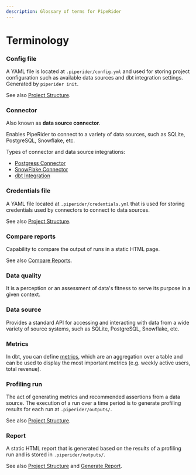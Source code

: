 ```yaml
---
description: Glossary of terms for PipeRider
---
```


# Terminology

###

### Config file

A YAML file is located at `.piperider/config.yml` and used for storing project configuration such as available data sources and dbt integration settings. Generated by `piperider init`.

See also [Project Structure](about-piperider/project-structure/).

### Connector

Also known as **data source connector**.

Enables PipeRider to connect to a variety of data sources, such as SQLite, PostgreSQL, Snowflake, etc.

Types of connector and data source integrations:

* [Postgress Connector](get-started/supported-data-sources/postgres-connector.md)
* [SnowFlake Connector](get-started/supported-data-sources/snowflake-connector.md)
* [dbt Integration](get-started/dbt-integration/)

### Credentials file

A YAML file located at `.piperider/credentials.yml` that is used for storing credentials used by connectors to connect to data sources.

See also [Project Structure](about-piperider/project-structure/).

### Compare reports

Capability to compare the output of runs in a static HTML page.

See also [Compare Reports](how-to-guides/compare-reports.md).

### Data quality

It is a perception or an assessment of data's fitness to serve its purpose in a given context.

### Data source

Provides a standard API for accessing and interacting with data from a wide variety of source systems, such as SQLite, PostgreSQL, Snowflake, etc.

### Metrics

In dbt, you can define [metrics](https://docs.getdbt.com/docs/build/metrics), which are an aggregation over a table and can be used to display the most important metrics (e.g. weekly active users, total revenue).

### Profiling run

The act of generating metrics and recommended assertions from a data source. The execution of a run over a time period is to generate profiling results for each run at `.piperider/outputs/`.

See also [Project Structure](about-piperider/project-structure/).

### Report

A static HTML report that is generated based on the results of a profiling run and is stored in `.piperider/outputs/`.

See also [Project Structure](about-piperider/project-structure/) and [Generate Report](how-to-guides/generate-report.md).
